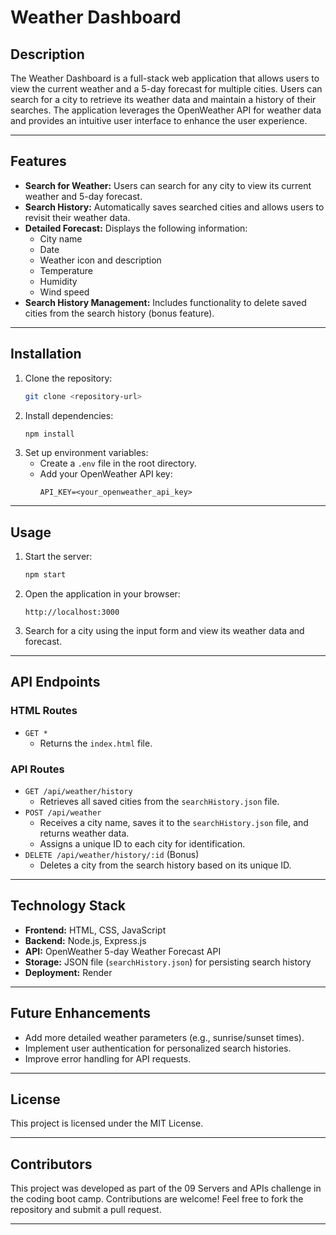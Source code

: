 # Weather Dashboard

## Description
The Weather Dashboard is a full-stack web application that allows users to view the current weather and a 5-day forecast for multiple cities. Users can search for a city to retrieve its weather data and maintain a history of their searches. The application leverages the OpenWeather API for weather data and provides an intuitive user interface to enhance the user experience.

---

## Features
- **Search for Weather:** Users can search for any city to view its current weather and 5-day forecast.
- **Search History:** Automatically saves searched cities and allows users to revisit their weather data.
- **Detailed Forecast:** Displays the following information:
  - City name
  - Date
  - Weather icon and description
  - Temperature
  - Humidity
  - Wind speed
- **Search History Management:** Includes functionality to delete saved cities from the search history (bonus feature).

---

## Installation
1. Clone the repository:
   ```bash
   git clone <repository-url>
   ```
2. Install dependencies:
   ```bash
   npm install
   ```
3. Set up environment variables:
   - Create a `.env` file in the root directory.
   - Add your OpenWeather API key:
     ```env
     API_KEY=<your_openweather_api_key>
     ```

---

## Usage
1. Start the server:
   ```bash
   npm start
   ```
2. Open the application in your browser:
   ```
   http://localhost:3000
   ```
3. Search for a city using the input form and view its weather data and forecast.

---

## API Endpoints
### HTML Routes
- `GET *`
  - Returns the `index.html` file.

### API Routes
- `GET /api/weather/history`
  - Retrieves all saved cities from the `searchHistory.json` file.
- `POST /api/weather`
  - Receives a city name, saves it to the `searchHistory.json` file, and returns weather data.
  - Assigns a unique ID to each city for identification.
- `DELETE /api/weather/history/:id` (Bonus)
  - Deletes a city from the search history based on its unique ID.

---

## Technology Stack
- **Frontend:** HTML, CSS, JavaScript
- **Backend:** Node.js, Express.js
- **API:** OpenWeather 5-day Weather Forecast API
- **Storage:** JSON file (`searchHistory.json`) for persisting search history
- **Deployment:** Render

---

## Future Enhancements
- Add more detailed weather parameters (e.g., sunrise/sunset times).
- Implement user authentication for personalized search histories.
- Improve error handling for API requests.

---

## License
This project is licensed under the MIT License.

---

## Contributors
This project was developed as part of the 09 Servers and APIs challenge in the coding boot camp. Contributions are welcome! Feel free to fork the repository and submit a pull request.

---
